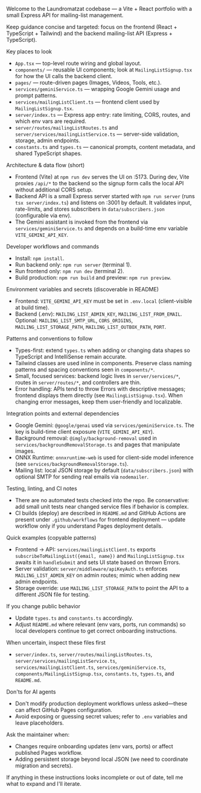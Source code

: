 Welcome to the Laundromatzat codebase — a Vite + React portfolio with a small Express API for mailing-list management.

Keep guidance concise and targeted: focus on the frontend (React + TypeScript + Tailwind) and the backend mailing-list API (Express + TypeScript).

Key places to look
- `App.tsx` — top-level route wiring and global layout.
- `components/` — reusable UI components; look at `MailingListSignup.tsx` for how the UI calls the backend client.
- `pages/` — route-driven pages (Images, Videos, Tools, etc.).
- `services/geminiService.ts` — wrapping Google Gemini usage and prompt patterns.
- `services/mailingListClient.ts` — frontend client used by `MailingListSignup.tsx`.
- `server/index.ts` — Express app entry: rate limiting, CORS, routes, and which env vars are required.
- `server/routes/mailingListRoutes.ts` and `server/services/mailingListService.ts` — server-side validation, storage, admin endpoints.
- `constants.ts` and `types.ts` — canonical prompts, content metadata, and shared TypeScript shapes.

Architecture & data flow (short)
- Frontend (Vite) at `npm run dev` serves the UI on :5173. During dev, Vite proxies `/api/*` to the backend so the signup form calls the local API without additional CORS setup.
- Backend API is a small Express server started with `npm run server` (runs `tsx server/index.ts`) and listens on :3001 by default. It validates input, rate-limits, and stores subscribers in `data/subscribers.json` (configurable via env).
- The Gemini assistant is invoked from the frontend via `services/geminiService.ts` and depends on a build-time env variable `VITE_GEMINI_API_KEY`.

Developer workflows and commands
- Install: `npm install`.
- Run backend only: `npm run server` (terminal 1).
- Run frontend only: `npm run dev` (terminal 2).
- Build production: `npm run build` and preview: `npm run preview`.

Environment variables and secrets (discoverable in README)
- Frontend: `VITE_GEMINI_API_KEY` must be set in `.env.local` (client-visible at build time).
- Backend (.env): `MAILING_LIST_ADMIN_KEY`, `MAILING_LIST_FROM_EMAIL`. Optional: `MAILING_LIST_SMTP_URL`, `CORS_ORIGINS`, `MAILING_LIST_STORAGE_PATH`, `MAILING_LIST_OUTBOX_PATH`, `PORT`.

Patterns and conventions to follow
- Types-first: extend `types.ts` when adding or changing data shapes so TypeScript and IntelliSense remain accurate.
- Tailwind classes are used inline in components. Preserve class naming patterns and spacing conventions seen in `components/*`.
- Small, focused services: backend logic lives in `server/services/*`, routes in `server/routes/*`, and controllers are thin.
- Error handling: APIs tend to throw Errors with descriptive messages; frontend displays them directly (see `MailingListSignup.tsx`). When changing error messages, keep them user-friendly and localizable.

Integration points and external dependencies
- Google Gemini: `@google/genai` used via `services/geminiService.ts`. The key is build-time client exposure (`VITE_GEMINI_API_KEY`).
- Background removal: `@imgly/background-removal` used in `services/backgroundRemovalStorage.ts` and pages that manipulate images.
- ONNX Runtime: `onnxruntime-web` is used for client-side model inference (see `services/backgroundRemovalStorage.ts`).
- Mailing list: local JSON storage by default (`data/subscribers.json`) with optional SMTP for sending real emails via `nodemailer`.

Testing, linting, and CI notes
- There are no automated tests checked into the repo. Be conservative: add small unit tests near changed service files if behavior is complex.
- CI builds (deploy) are described in `README.md` and GitHub Actions are present under `.github/workflows` for frontend deployment — update workflow only if you understand Pages deployment details.

Quick examples (copyable patterns)
- Frontend -> API: `services/mailingListClient.ts` exports `subscribeToMailingList({email, name})` and `MailingListSignup.tsx` awaits it in `handleSubmit` and sets UI state based on thrown Errors.
- Server validation: `server/middleware/apiKeyAuth.ts` enforces `MAILING_LIST_ADMIN_KEY` on admin routes; mimic when adding new admin endpoints.
- Storage override: use `MAILING_LIST_STORAGE_PATH` to point the API to a different JSON file for testing.

If you change public behavior
- Update `types.ts` and `constants.ts` accordingly.
- Adjust `README.md` where relevant (env vars, ports, run commands) so local developers continue to get correct onboarding instructions.

When uncertain, inspect these files first
- `server/index.ts`, `server/routes/mailingListRoutes.ts`, `server/services/mailingListService.ts`, `services/mailingListClient.ts`, `services/geminiService.ts`, `components/MailingListSignup.tsx`, `constants.ts`, `types.ts`, and `README.md`.

Don'ts for AI agents
- Don't modify production deployment workflows unless asked—these can affect GitHub Pages configuration.
- Avoid exposing or guessing secret values; refer to `.env` variables and leave placeholders.

Ask the maintainer when:
- Changes require onboarding updates (env vars, ports) or affect published Pages workflow.
- Adding persistent storage beyond local JSON (we need to coordinate migration and secrets).

If anything in these instructions looks incomplete or out of date, tell me what to expand and I'll iterate.
